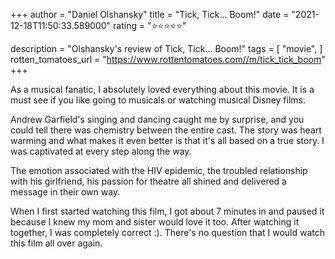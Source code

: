 +++
author = "Daniel Olshansky"
title = "Tick, Tick... Boom!"
date = "2021-12-18T11:50:33.589000"
rating = "⭐⭐⭐⭐⭐"

description = "Olshansky's review of Tick, Tick... Boom!"
tags = [
    "movie",
]
rotten_tomatoes_url = "https://www.rottentomatoes.com//m/tick_tick_boom"
+++

As a musical fanatic, I absolutely loved everything about this movie. It is a must see if you like going to musicals or watching musical Disney films.

Andrew Garfield's singing and dancing caught me by surprise, and you could tell there was chemistry between the entire cast. The story was heart warming and what makes it even better is that it's all based on a true story. I was captivated at every step along the way.

The emotion associated with the HIV epidemic, the troubled relationship with his girlfriend, his passion for theatre all shined and delivered a message in their own way.

When I first started watching this film, I got about 7 minutes in and paused it because I knew my mom and sister would love it too. After watching it together, I was completely correct :). There's no question that I would watch this film all over again.
